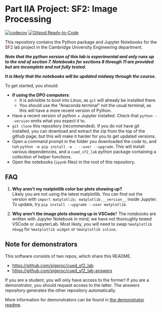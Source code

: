 # Part IIA Project: SF2: Image Processing

[![codecov](https://codecov.io/gh/sigproc/cued_sf2_lab/branch/master/graph/badge.svg)](https://codecov.io/gh/sigproc/cued_sf2_lab)
[![Gitpod Ready-to-Code](https://img.shields.io/badge/Gitpod-ready--to--code-blue?logo=gitpod)](https://gitpod.io/from-referrer)

This repository contains the Python package and Jupyter Notebooks for the SF2 lab project in the Cambridge University Engineering department.

***Note that the python version of this lab is experimental and only runs up to the end of section 7. Notebooks for sections 8 through 11 are provided but are incomplete and not fully tested.***

***It is likely that the notebooks will be updated midway through the course.***

To get started, you should:

* **If using the DPO computers**:
  * It is advisible to boot into Linux, as `git` will already be installed there.
  * You should use the "Anaconda terminal" not the usual terminal, as this will have a more recent version of Python.
* Have a recent version of python + Jupyter installed.
  Check that `python --version` emits what you expect it to.
* `git clone` this repository (recommended). If you do not have git installed, you can download and extract the zip from the top of the github page; but this will make it harder for you to get updated versions.
* Open a command prompt in the folder you downloaded the code to, and run `python -m pip install -e . --user --upgrade`.
  This will install various dependencies, and a `cued_sf2_lab` python package containing a collection of helper functions.
* Open the notebooks (`ipynb` files) in the root of this repository.

## FAQ

1. **Why aren't my matplotlib color bar plots showing up?**  
   Likely you are not using the latest matplotlib.
   You can find out the version with `import matplotlib; matplotlib.__version__` inside Jupyter.
   To update, try `pip install --upgrade --user matplotlib`.
   
2. **Why aren't the image plots showing up in VSCode**?
   The notebooks are written with Jupyter Notebook in mind; we have not thoroughly tested VSCode or JupyterLab.
   Most likely, you will need to swap `%matplotlib nbagg` for `%matplotlib widget` or `%matplotlib inline`.

## Note for demonstrators

This software consists of two repos, which share this README.

* https://github.com/sigproc/cued_sf2_lab
* https://github.com/sigproc/cued_sf2_lab-answers

If you are a student, you will only have access to the former!
If you are a demonstrator, you should request access to the latter.
The answers repository generates the other repository automatically.

More information for demonstrators can be found in [the demonstrator readme](https://github.com/sigproc/cued_sf2_lab-answers/blob/main/README-demonstrators.md).
